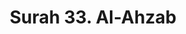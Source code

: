 ---
title       : "Surah 33. Al-Ahzab"
DATE        : 7/25/2018 9:18:17 AM
draft       : false
TYPE        : "quran"
layout      : "surah"
BookCode    : "ARB"
SurahNumber : "33"
TotalAyah   : "73"
---